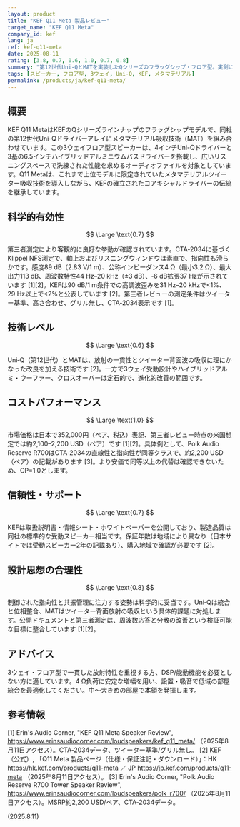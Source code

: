 ```yaml
---
layout: product
title: "KEF Q11 Meta 製品レビュー"
target_name: "KEF Q11 Meta"
company_id: kef
lang: ja
ref: kef-q11-meta
date: 2025-08-11
rating: [3.8, 0.7, 0.6, 1.0, 0.7, 0.8]
summary: "第12世代Uni‑QとMATを実装したQシリーズのフラッグシップ・フロア型。実測に裏付けられた制御された指向性と素直な応答で堅実に鳴り、同等以上の測定性能をより安価に満たす代替が見当たらないため総合的に高い合理性と価値を示します。"
tags: [スピーカー, フロア型, 3ウェイ, Uni-Q, KEF, メタマテリアル]
permalink: /products/ja/kef-q11-meta/
---
```


## 概要

KEF Q11 MetaはKEFのQシリーズラインナップのフラッグシップモデルで、同社の第12世代Uni-Qドライバーアレイにメタマテリアル吸収技術（MAT）を組み合わせています。この3ウェイフロア型スピーカーは、4インチUni-Qドライバーと3基の6.5インチハイブリッドアルミニウムバスドライバーを搭載し、広いリスニングスペースで洗練された性能を求めるオーディオファイルを対象としています。Q11 Metaは、これまで上位モデルに限定されていたメタマテリアルツイーター吸収技術を導入しながら、KEFの確立されたコアキシャルドライバーの伝統を継承しています。

## 科学的有効性

$$ \Large \text{0.7} $$

第三者測定により客観的に良好な挙動が確認されています。CTA‑2034に基づくKlippel NFS測定で、軸上およびリスニングウィンドウは素直で、指向性も滑らかです。感度89 dB（2.83 V/1 m）、公称インピーダンス4 Ω（最小3.2 Ω）、最大出力113 dB、周波数特性44 Hz–20 kHz（±3 dB）、‑6 dB拡張37 Hzが示されています [1][2]。KEFは90 dB/1 m条件での高調波歪みを31 Hz–20 kHzで<1%、29 Hz以上で<2%と公表しています [2]。第三者レビューの測定条件はツイーター基準、高さ合わせ、グリル無し、CTA‑2034表示です [1]。

## 技術レベル

$$ \Large \text{0.6} $$

Uni‑Q（第12世代）とMATは、放射の一貫性とツイーター背面波の吸収に理にかなった改良を加える技術です [2]。一方で3ウェイ受動設計やハイブリッドアルミ・ウーファー、クロスオーバーは定石的で、進化的改善の範囲です。

## コストパフォーマンス

$$ \Large \text{1.0} $$

市場価格は日本で352,000円（ペア、税込）表記、第三者レビュー時点の米国想定では約2,100–2,200 USD（ペア）です [1][2]。具体例として、Polk Audio Reserve R700はCTA‑2034の直線性と指向性が同等クラスで、約2,200 USD（ペア）の記載があります [3]。より安価で同等以上の代替は確認できないため、CP=1.0とします。

## 信頼性・サポート

$$ \Large \text{0.7} $$

KEFは取扱説明書・情報シート・ホワイトペーパーを公開しており、製造品質は同社の標準的な受動スピーカー相当です。保証年数は地域により異なり（日本サイトでは受動スピーカー2年の記載あり）、購入地域で確認が必要です [2]。

## 設計思想の合理性

$$ \Large \text{0.8} $$

制御された指向性と共振管理に注力する姿勢は科学的に妥当です。Uni‑Qは統合と位相整合、MATはツイーター背面放射の吸収という具体的課題に対処します。公開ドキュメントと第三者測定は、周波数応答と分散の改善という検証可能な目標に整合しています [1][2]。

## アドバイス

3ウェイ・フロア型で一貫した放射特性を重視する方、DSP/能動機能を必要としない方に適しています。4 Ω負荷に安定な増幅を用い、設置・吸音で低域の部屋統合を最適化してください。中〜大きめの部屋で本領を発揮します。

## 参考情報

[1] Erin's Audio Corner, "KEF Q11 Meta Speaker Review", https://www.erinsaudiocorner.com/loudspeakers/kef_q11_meta/ （2025年8月11日アクセス）。CTA‑2034データ、ツイーター基準/グリル無し。
[2] KEF（公式）, 「Q11 Meta 製品ページ（仕様・保証注記・ダウンロード）」：HK https://hk.kef.com/products/q11-meta ／ JP https://jp.kef.com/products/q11-meta （2025年8月11日アクセス）。
[3] Erin's Audio Corner, "Polk Audio Reserve R700 Tower Speaker Review", https://www.erinsaudiocorner.com/loudspeakers/polk_r700/ （2025年8月11日アクセス）。MSRP約2,200 USD/ペア、CTA‑2034データ。

(2025.8.11)